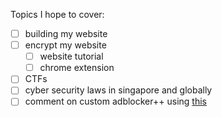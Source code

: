Topics I hope to cover:

* [ ] building my website
* [ ] encrypt my website
    * [ ] website tutorial
    * [ ] chrome extension
* [ ] CTFs
* [ ] cyber security laws in singapore and globally    
* [ ] comment on custom adblocker++ using [this](https://itchy.nl/raspberry-pi-3-with-openvpn-pihole-dnscrypt)

